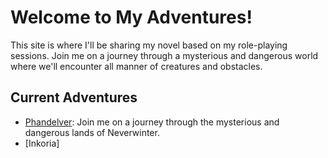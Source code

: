 # Welcome to My Adventures!

This site is where I'll be sharing my novel based on my role-playing sessions. Join me on a journey through a mysterious and dangerous world where we'll encounter all manner of creatures and obstacles.

## Current Adventures

- [Phandelver](phandelver/00/): Join me on a journey through the mysterious and dangerous lands of Neverwinter.
- [Inkoria]
